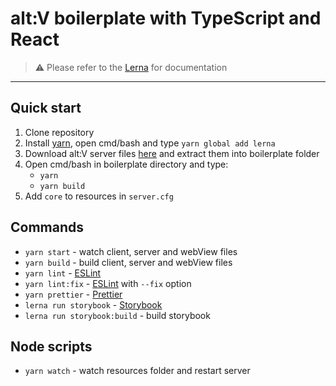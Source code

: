 # alt:V boilerplate with TypeScript and React
> ⚠️ Please refer to the [Lerna](https://github.com/lerna/lerna) for documentation

---

## Quick start
1. Clone repository
2. Install [yarn](https://classic.yarnpkg.com/en/docs/install), open cmd/bash and type `yarn global add lerna`
3. Download alt:V server files [here](https://altv.mp/#/downloads) and extract them into boilerplate folder
4. Open cmd/bash in boilerplate directory and type:
    - `yarn`
    - `yarn build`
5. Add `core` to resources in `server.cfg`

## Commands
- `yarn start` - watch client, server and webView files
- `yarn build` - build client, server and webView files
- `yarn lint` - [ESLint](https://eslint.org/)
- `yarn lint:fix` - [ESLint](https://eslint.org/) with `--fix` option
- `yarn prettier` - [Prettier](https://prettier.io/)
- `lerna run storybook` - [Storybook](https://storybook.js.org/)
- `lerna run storybook:build` - build storybook

## Node scripts
- `yarn watch` - watch resources folder and restart server
